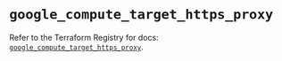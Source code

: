 # `google_compute_target_https_proxy`

Refer to the Terraform Registry for docs: [`google_compute_target_https_proxy`](https://registry.terraform.io/providers/hashicorp/google/5.26.0/docs/resources/compute_target_https_proxy).
